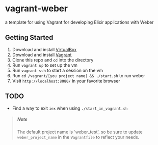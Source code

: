 vagrant-weber
=============

a template for using Vagrant for developing Elixir applications with Weber

## Getting Started

1. Download and install [VirtualBox](https://www.virtualbox.org/)
2. Download and install [Vagrant](http://www.vagrantup.com/)
3. Clone this repo and `cd` into the directory
4. Run `vagrant up` to set up the vm
5. Run `vagrant ssh` to start a session on the vm
6. Run `cd /vagrant/[you project name] && ./start.sh` to run weber
7. Visit `http://localhost:8080/` in your favorite browser

## TODO

- Find a way to exit `iex` when using `./start_in_vagrant.sh`

> ##### Note
>
> The default project name is 'weber_test', so be sure to update `weber_project_name` in the `Vagrantfile` to 
> reflect your needs.

